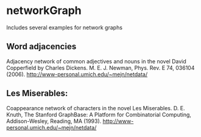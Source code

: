 # networkGraph
Includes several examples for network graphs

## Word adjacencies
Adjacency network of common adjectives and nouns in the novel David Copperfield by Charles Dickens.
M. E. J. Newman, Phys. Rev. E 74, 036104 (2006).
http://www-personal.umich.edu/~mejn/netdata/

## Les Miserables:
Coappearance network of characters in the novel Les Miserables.
D. E. Knuth, The Stanford GraphBase: A Platform for Combinatorial Computing, Addison-Wesley, Reading, MA (1993).
http://www-personal.umich.edu/~mejn/netdata/
